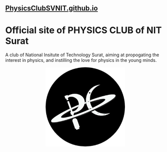 ## [PhysicsClubSVNIT.github.io](https://PhysicsClubSVNIT.github.io)

# Official site of PHYSICS CLUB of NIT Surat
A club of National Insitute of Technology Surat, aiming at propogating the interest in physics, and instilling the love for physics in the young minds.

<p align="center">
	<img width="250" src="https://github.com/PhysicsClubSVNIT/PhysicsClubSVNIT.github.io/blob/main/assets/images/pc.png?raw=true">
</p>

<!-- [![visitors](https://visitor-counter-adithyarao3103.vercel.app/show?name=physics-club&tb=000000&cf=000000&cb=ffffff)](https://visitor-counter-adithyarao3103.vercel.app) -->
